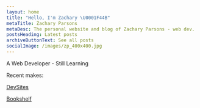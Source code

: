 ```yaml
---
layout: home
title: "Hello, I'm Zachary \U0001F44B"
metaTitle: Zachary Parsons
metaDesc: The personal website and blog of Zachary Parsons - web dev.
postsHeading: Latest posts
archiveButtonText: See all posts
socialImage: /images/zp_400x400.jpg
---
```

A Web Developer - Still Learning


Recent makes:

[DevSites](https://devsites.netlify.app)

[Bookshelf](/bookshelf)
